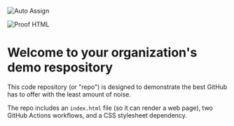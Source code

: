 ![Auto Assign](https://github.com/waglcom/demo-repository/actions/workflows/auto-assign.yml/badge.svg)

![Proof HTML](https://github.com/waglcom/demo-repository/actions/workflows/proof-html.yml/badge.svg)

# Welcome to your organization's demo respository
This code repository (or "repo") is designed to demonstrate the best GitHub has to offer with the least amount of noise.

The repo includes an `index.html` file (so it can render a web page), two GitHub Actions workflows, and a CSS stylesheet dependency.

